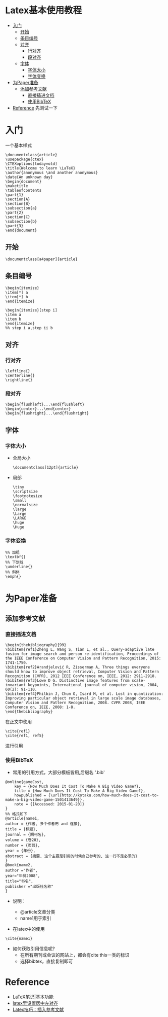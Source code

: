 # Latex基本使用教程

- [入门](#%e5%85%a5%e9%97%a8)
  - [开始](#%e5%bc%80%e5%a7%8b)
  - [条目编号](#%e6%9d%a1%e7%9b%ae%e7%bc%96%e5%8f%b7)
  - [对齐](#%e5%af%b9%e9%bd%90)
    - [行对齐](#%e8%a1%8c%e5%af%b9%e9%bd%90)
    - [段对齐](#%e6%ae%b5%e5%af%b9%e9%bd%90)
  - [字体](#%e5%ad%97%e4%bd%93)
    - [字体大小](#%e5%ad%97%e4%bd%93%e5%a4%a7%e5%b0%8f)
    - [字体变换](#%e5%ad%97%e4%bd%93%e5%8f%98%e6%8d%a2)
- [为Paper准备](#%e4%b8%bapaper%e5%87%86%e5%a4%87)
  - [添加参考文献](#%e6%b7%bb%e5%8a%a0%e5%8f%82%e8%80%83%e6%96%87%e7%8c%ae)
    - [直接插进文档](#%e7%9b%b4%e6%8e%a5%e6%8f%92%e8%bf%9b%e6%96%87%e6%a1%a3)
    - [使用BibTeX](#%e4%bd%bf%e7%94%a8bibtex)
- [Reference](#reference)
先测试一下
# 入门
一个基本样式
```
\documentclass{article}
\usepackage{ctex}
\CTEXoptions[today=old]
\title{Welcome to learn \LaTeX}
\author{anonymous \and another anonymous}
\date{An unknown day}
\begin{document}
\maketitle
\tableofcontents
\part{1}
\section{A}
\section{B}
\subsection{a}
\part{2}
\section{C}
\subsection{b}
\part{3}
\end{document} 
```
## 开始
```
\documentclass[a4paper]{article}
```

## 条目编号
```
\begin{itemize}
\item[*] a
\item[*] b
\end{itemize}

\begin{itemize}[step i]
\item a
\item b
\end{itemize}
%% step i a,step ii b
```

## 对齐
### 行对齐
```
\leftline{}
\centerline{}
\rightline{}
```
### 段对齐
```
\begin{flushleft}...\end{flushleft}
\begin{center}...\end{center}
\begin{flushright}...\end{flushright}
```

## 字体
### 字体大小
- 全局大小
  ```
  \documentclass[12pt]{article}
  ```
- 局部
  ```
  \tiny
  \scriptsize
  \footnotesize
  \small
  \normalsize
  \large
  \Large
  \LARGE
  \huge
  \Huge
  ```
### 字体变换
```
%% 加粗
\textbf{}
%% 下划线
\underline{}
%% 斜体
\emph{}
```

# 为Paper准备
## 添加参考文献
### 直接插进文档
```
\begin{thebibliography}{99}  
\bibitem{ref1}Zheng L, Wang S, Tian L, et al., Query-adaptive late fusion for image search and person re-identification, Proceedings of the IEEE Conference on Computer Vision and Pattern Recognition, 2015: 1741-1750.  
\bibitem{ref2}Arandjelović R, Zisserman A, Three things everyone should know to improve object retrieval, Computer Vision and Pattern Recognition (CVPR), 2012 IEEE Conference on, IEEE, 2012: 2911-2918.  
\bibitem{ref3}Lowe D G. Distinctive image features from scale-invariant keypoints, International journal of computer vision, 2004, 60(2): 91-110.  
\bibitem{ref4}Philbin J, Chum O, Isard M, et al. Lost in quantization: Improving particular object retrieval in large scale image databases, Computer Vision and Pattern Recognition, 2008. CVPR 2008, IEEE Conference on, IEEE, 2008: 1-8.  
\end{thebibliography}
```
在正文中使用  
```
\cite{ref1}
\cite{ref1, ref5}
```
进行引用  

### 使用BibTeX
- 常用的引用方式，大部分模板皆用,后缀名 '.bib'
```
@online{gameCost,
	key = {How Much Does It Cost To Make A Big Video Game?},
  	title = {How Much Does It Cost To Make A Big Video Game?},
  	howpublished = {\url{http://kotaku.com/how-much-does-it-cost-to-make-a-big-video-game-1501413649}},
  	note = {[Accessed: 2015-01-20]}
}
%% 格式如下
@article{name1,
author = {作者, 多个作者用 and 连接},
title = {标题},
journal = {期刊名},
volume = {卷20},
number = {页码},
year = {年份},
abstract = {摘要, 这个主要是引用的时候自己参考的, 这一行不是必须的}
}
@book{name2,
author ="作者",
year="年份2008",
title="书名",
publisher ="出版社名称"
}
```
- 说明：
  - @article文章分类
  - name1用于索引

- 在latex中的使用
```
\cite{name1}
```
- 如何获取引用信息呢?
  - 在所有期刊或会议的网站上，都会有cite this一类的标识
  - 选择bibtex，直接复制即可
  



# Reference
- [LaTeX笔记|基本功能](https://zhuanlan.zhihu.com/p/24394912)
- [latex里设置居中左对齐](https://blog.csdn.net/erwangshi/article/details/23022887)
- [Latex技巧：插入参考文献](https://www.cnblogs.com/yifdu25/p/8330652.html)
